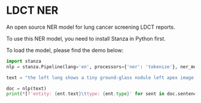 # LDCT NER
An open source NER model for lung cancer screening LDCT reports.

To use this NER model, you need to install Stanza in Python first. 

To load the model, please find the demo below:

```python
import stanza
nlp = stanza.Pipeline(lang='en', processors={'ner': 'tokenize'}, ner_model_path='Model/en_final_nertagger.pt')

text = "the left lung shows a tiny ground-glass nodule left apex image 111. calcified granuloma left upper lobe image 222."

doc = nlp(text)
print(*[f'entity: {ent.text}\ttype: {ent.type}' for sent in doc.sentences for ent in sent.ents], sep='\n')

```



